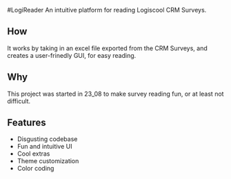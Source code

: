 #LogiReader
An intuitive platform for reading Logiscool CRM Surveys.

## How
It works by taking in an excel file exported from the CRM Surveys, and creates a user-frinedly GUI, for easy reading.

## Why
This project was started in 23_08 to make survey reading fun, or at least not difficult.

## Features
- Disgusting codebase
- Fun and intuitive UI
- Cool extras
- Theme customization
- Color coding
